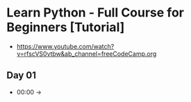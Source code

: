 # Learn Python - Full Course for Beginners [Tutorial]

- https://www.youtube.com/watch?v=rfscVS0vtbw&ab_channel=freeCodeCamp.org

## Day 01

- 00:00 ->
